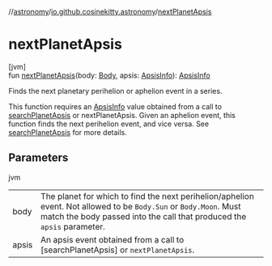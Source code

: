 //[astronomy](../../index.md)/[io.github.cosinekitty.astronomy](index.md)/[nextPlanetApsis](next-planet-apsis.md)

# nextPlanetApsis

[jvm]\
fun [nextPlanetApsis](next-planet-apsis.md)(body: [Body](-body/index.md), apsis: [ApsisInfo](-apsis-info/index.md)): [ApsisInfo](-apsis-info/index.md)

Finds the next planetary perihelion or aphelion event in a series.

This function requires an [ApsisInfo](-apsis-info/index.md) value obtained from a call to [searchPlanetApsis](search-planet-apsis.md) or nextPlanetApsis. Given an aphelion event, this function finds the next perihelion event, and vice versa. See [searchPlanetApsis](search-planet-apsis.md) for more details.

## Parameters

jvm

| | |
|---|---|
| body | The planet for which to find the next perihelion/aphelion event.     Not allowed to be `Body.Sun` or `Body.Moon`.     Must match the body passed into the call that produced the `apsis` parameter. |
| apsis | An apsis event obtained from a call to [searchPlanetApsis] or `nextPlanetApsis`. |
